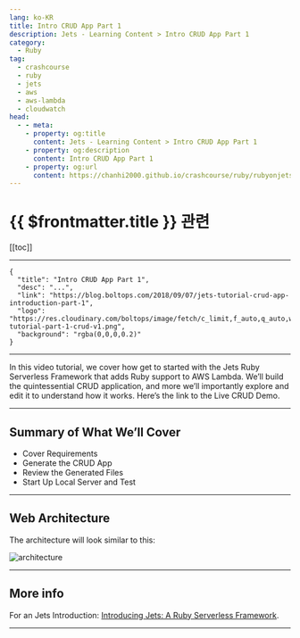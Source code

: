 ```yaml
---
lang: ko-KR
title: Intro CRUD App Part 1
description: Jets - Learning Content > Intro CRUD App Part 1
category:
  - Ruby
tag:
  - crashcourse
  - ruby
  - jets
  - aws
  - aws-lambda
  - cloudwatch
head:
  - - meta:
    - property: og:title
      content: Jets - Learning Content > Intro CRUD App Part 1
    - property: og:description
      content: Intro CRUD App Part 1
    - property: og:url
      content: https://chanhi2000.github.io/crashcourse/ruby/rubyonjets-learning-content/20180907-jets-tutorial-crud-app-introduction-part-1.html
---
```


# {{ $frontmatter.title }} 관련

[[toc]]

---

```component VPCard
{
  "title": "Intro CRUD App Part 1",
  "desc": "...",
  "link": "https://blog.boltops.com/2018/09/07/jets-tutorial-crud-app-introduction-part-1",
  "logo": "https://res.cloudinary.com/boltops/image/fetch/c_limit,f_auto,q_auto,w_708/https://blog.boltops.com/img/posts/2018/09/jets-tutorial-part-1-crud-v1.png",
  "background": "rgba(0,0,0,0.2)"
}
```

---

<VidStack src="youtube/yJIZFc9TZJo" />

In this video tutorial, we cover how get to started with the Jets Ruby Serverless Framework that adds Ruby support to AWS Lambda. We’ll build the quintessential CRUD application, and more we’ll importantly explore and edit it to understand how it works. Here’s the link to the Live CRUD Demo.

---

## Summary of What We’ll Cover

- Cover Requirements
- Generate the CRUD App
- Review the Generated Files
- Start Up Local Server and Test

---

## Web Architecture

The architecture will look similar to this:

![architecture](https://blog.boltops.com/img/posts/2018/09/jets-web-architecture.png)

---

## More info

For an Jets Introduction: [Introducing Jets: A Ruby Serverless Framework](https://blog.boltops.com/2018/08/18/introducing-jets-a-ruby-serverless-framework/).

---

<TagLinks />
